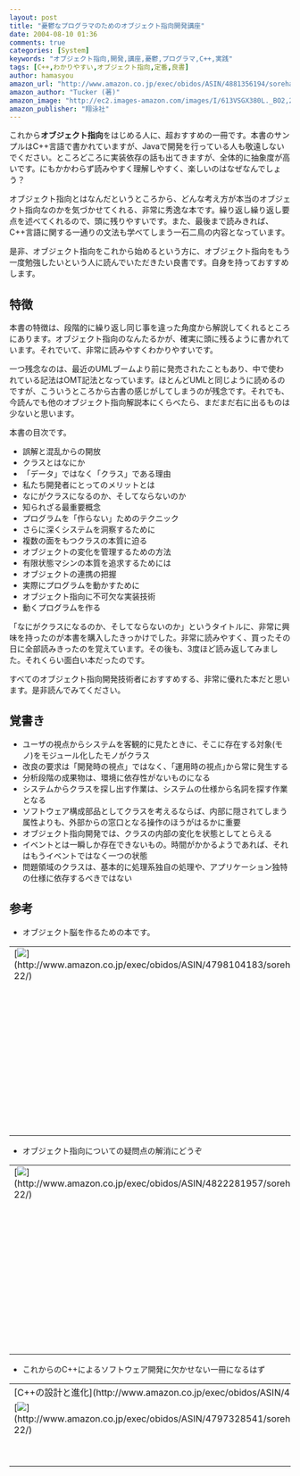 ```yaml
---
layout: post
title: "憂鬱なプログラマのためのオブジェクト指向開発講座"
date: 2004-08-10 01:36
comments: true
categories: [System]
keywords: "オブジェクト指向,開発,講座,憂鬱,プログラマ,C++,実践"
tags: [C++,わかりやすい,オブジェクト指向,定番,良書]
author: hamasyou
amazon_url: "http://www.amazon.co.jp/exec/obidos/ASIN/4881356194/sorehabooks-22"
amazon_author: "Tucker (著)"
amazon_image: "http://ec2.images-amazon.com/images/I/613VSGX380L._BO2,204,203,200_PIsitb-sticker-arrow-click,-76_AA300_SH20_OU09_.jpg"
amazon_publisher: "翔泳社"
---
```


これから<strong>オブジェクト指向</strong>をはじめる人に、超おすすめの一冊です。本書のサンプルはC++言語で書かれていますが、Javaで開発を行っている人も敬遠しないでください。ところどころに実装依存の話も出てきますが、全体的に抽象度が高いです。にもかかわらず読みやすく理解しやすく、楽しいのはなぜなんでしょう？

オブジェクト指向とはなんだというところから、どんな考え方が本当のオブジェクト指向なのかを気づかせてくれる、非常に秀逸な本です。繰り返し繰り返し要点を述べてくれるので、頭に残りやすいです。また、最後まで読みきれば、C++言語に関する一通りの文法も学べてしまう一石二鳥の内容となっています。

是非、オブジェクト指向をこれから始めるという方に、オブジェクト指向をもう一度勉強したいという人に読んでいただきたい良書です。自身を持っておすすめします。


<!-- more -->

<h2>特徴</h2>

本書の特徴は、段階的に繰り返し同じ事を違った角度から解説してくれるところにあります。オブジェクト指向のなんたるかが、確実に頭に残るように書かれています。それでいて、非常に読みやすくわかりやすいです。

一つ残念なのは、最近のUMLブームより前に発売されたこともあり、中で使われている記法はOMT記法となっています。ほとんどUMLと同じように読めるのですが、こういうところから古書の感じがしてしまうのが残念です。それでも、今読んでも他のオブジェクト指向解説本にくらべたら、まだまだ右に出るものは少ないと思います。

本書の目次です。

<ul><li>誤解と混乱からの開放</li><li>クラスとはなにか</li><li>「データ」ではなく「クラス」である理由</li><li>私たち開発者にとってのメリットとは</li><li>なにがクラスになるのか、そしてならないのか</li><li>知られざる最重要概念</li><li>プログラムを「作らない」ためのテクニック</li><li>さらに深くシステムを洞察するために</li><li>複数の面をもつクラスの本質に迫る</li><li>オブジェクトの変化を管理するための方法</li><li>有限状態マシンの本質を追求するためには</li><li>オブジェクトの連携の把握</li><li>実際にプログラムを動かすために</li><li>オブジェクト指向に不可欠な実装技術</li><li>動くプログラムを作る</li></ul>

「なにがクラスになるのか、そしてならないのか」というタイトルに、非常に興味を持ったのが本書を購入したきっかけでした。非常に読みやすく、買ったその日に全部読みきったのを覚えています。その後も、3度ほど読み返してみました。それくらい面白い本だったのです。

すべてのオブジェクト指向開発技術者におすすめする、非常に優れた本だと思います。是非読んでみてください。

<h2>覚書き</h2>

<ul><li>ユーザの視点からシステムを客観的に見たときに、そこに存在する対象(モノ)をモジュール化したモノがクラス</li><li>改良の要求は「開発時の視点」ではなく、「運用時の視点｣から常に発生する</li><li>分析段階の成果物は、環境に依存性がないものになる</li><li>システムからクラスを探し出す作業は、システムの仕様から名詞を探す作業となる</li><li>ソフトウェア構成部品としてクラスを考えるならば、内部に隠されてしまう属性よりも、外部からの窓口となる操作のほうがはるかに重要</li><li>オブジェクト指向開発では、クラスの内部の変化を状態としてとらえる</li><li>イベントとは一瞬しか存在できないもの。時間がかかるようであれば、それはもうイベントではなく一つの状態</li><li>問題領域のクラスは、基本的に処理系独自の処理や、アプリケーション独特の仕様に依存するべきではない</li></ul>

<h2>参考</h2>

+ オブジェクト脳を作るための本です。

<div class="rakuten"><table border="0" cellpadding="5" width="400"><tr><td valign="top">[<img src="http://images-jp.amazon.com/images/P/4798104183.09.MZZZZZZZ.jpg"   border="0" />](http://www.amazon.co.jp/exec/obidos/ASIN/4798104183/sorehabooks-22/)</td><td valign="top" />[オブジェクト脳のつくり方―Java・UML・EJBをマスターするための究極の基礎講座](http://www.amazon.co.jp/exec/obidos/ASIN/4798104183/sorehabooks-22/)<br />牛尾 剛 ， 長瀬 嘉秀<br /><iframe scrolling="no" frameborder="0" width="250" height="40" hspace="0" vspace="0" marginheight="0" marginwidth="0" src="http://xml-jp.amznxslt.com/onca/xml3?dev-t=D2JW5SAFEH7L0B&t=goodpic-22&f=http://www.g-tools.com/xsl/aws-price-ffffff.xsl&locale=jp&type=lite&AsinSearch=4798104183"></iframe><br /><br /><font size="-1"><b>おすすめ平均</b><img src="http://g-images.amazon.com/images/G/01/detail/stars-3-5.gif"   /><br /><img src="http://g-images.amazon.com/images/G/01/detail/stars-4-0.gif"   />上級者にもおすすめ！<br /><img src="http://g-images.amazon.com/images/G/01/detail/stars-4-0.gif"   />もう少し砕いて書いてもらえれば<br /><img src="http://g-images.amazon.com/images/G/01/detail/stars-5-0.gif"   />私も、オブジェクト脳になりたい。<br /></font><br />[ /><font size="-1">Amazonで詳しく見る</font>](http://www.amazon.co.jp/exec/obidos/ASIN/4798104183/sorehabooks-22/)<img src="http://www.g-tools.com/img/spacer.gif"   width="50" height="1" />[ /><img src="http://www.g-tools.com/img/powered-by-gtool.gif"   border="0" alt="4798104183"/>](http://www.goodpic.com/mt/aws/)<br /></td></tr></table>
</div>

+ オブジェクト指向についての疑問点の解消にどうぞ

<div class="rakuten"><table border="0" cellpadding="5" width="400"><tr><td valign="top">[<img src="http://images-jp.amazon.com/images/P/4822281957.09.MZZZZZZZ.jpg"   border="0" />](http://www.amazon.co.jp/exec/obidos/ASIN/4822281957/sorehabooks-22/)</td><td valign="top" />[オブジェクト指向でなぜつくるのか―知っておきたいプログラミング、UML、設計の基礎知識―](http://www.amazon.co.jp/exec/obidos/ASIN/4822281957/sorehabooks-22/)<br />平澤 章<br /><iframe scrolling="no" frameborder="0" width="250" height="40" hspace="0" vspace="0" marginheight="0" marginwidth="0" src="http://xml-jp.amznxslt.com/onca/xml3?dev-t=D2JW5SAFEH7L0B&t=goodpic-22&f=http://www.g-tools.com/xsl/aws-price-ffffff.xsl&locale=jp&type=lite&AsinSearch=4822281957"></iframe><br /><br /><font size="-1"><b>おすすめ平均</b><img src="http://g-images.amazon.com/images/G/01/detail/stars-4-0.gif"   /><br /><img src="http://g-images.amazon.com/images/G/01/detail/stars-4-0.gif"   />わかりやすい！！<br /><img src="http://g-images.amazon.com/images/G/01/detail/stars-4-0.gif"   />共感できます。<br /><img src="http://g-images.amazon.com/images/G/01/detail/stars-5-0.gif"   />オブジェクト指向の本質<br /></font><br />[ /><font size="-1">Amazonで詳しく見る</font>](http://www.amazon.co.jp/exec/obidos/ASIN/4822281957/sorehabooks-22/)<img src="http://www.g-tools.com/img/spacer.gif"   width="50" height="1" />[ /><img src="http://www.g-tools.com/img/powered-by-gtool.gif"   border="0" alt="4822281957"/>](http://www.goodpic.com/mt/aws/)<br /></td></tr></table>
</div>

+ これからのC++によるソフトウェア開発に欠かせない一冊になるはず

<div class="rakuten"><table width="400" border="0" cellpadding="5"><tr><td colspan="2">[C++の設計と進化](http://www.amazon.co.jp/exec/obidos/ASIN/4797328541/sorehabooks-22/)</td></tr><tr><td valign="top">[<img src="http://images-jp.amazon.com/images/P/4797328541.09.MZZZZZZZ.jpg"   border="0" />](http://www.amazon.co.jp/exec/obidos/ASIN/4797328541/sorehabooks-22/)</td><td valign="top"><font size="-1"><br /><iframe scrolling="no" frameborder="0" width="200" height="40" hspace="0" vspace="0" marginheight="0" marginwidth="0" src="http://webservices.amazon.co.jp/onca/xml?Service=AWSECommerceService&SubscriptionId=0G91FPYVW6ZGWBH4Y9G2&AssociateTag=goodpic-22&Operation=ItemLookup&IdType=ASIN&ContentType=text/html&Page=1&ResponseGroup=Offers&ItemId=4797328541&Version=2004-10-04&Style=http://www.g-tools.net/xsl/priceFFFFFF.xsl"></iframe><br />[Amazonで詳しく見る](http://www.amazon.co.jp/exec/obidos/ASIN/4797328541/sorehabooks-22/)</font>　　　<font size="-2">by [G-Tools](http://www.goodpic.com/mt/aws/)</font><br /></td></tr></table></div>







